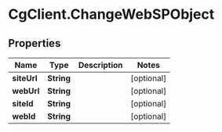 # CgClient.ChangeWebSPObject

## Properties

Name | Type | Description | Notes
------------ | ------------- | ------------- | -------------
**siteUrl** | **String** |  | [optional] 
**webUrl** | **String** |  | [optional] 
**siteId** | **String** |  | [optional] 
**webId** | **String** |  | [optional] 


